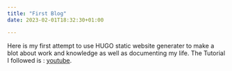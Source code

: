 ```yaml
---
title: "First Blog"
date: 2023-02-01T18:32:30+01:00

---
```

Here is my first attempt to use HUGO static website generater to make a blot about work and knowledge as well as documenting my life.
The Tutorial I followed is : 
[youtube](https://www.youtube.com/watch?v=psyz4UPnGAA).